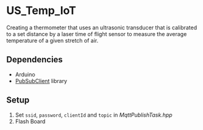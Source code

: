 # US_Temp_IoT
Creating a thermometer that uses an ultrasonic transducer that is calibrated to a set distance by a laser time of flight sensor to measure the average temperature of a given stretch of air.

## Dependencies
* Arduino
* [PubSubClient](https://github.com/knolleary/pubsubclient) library

## Setup
1. Set `ssid`, `password`, `clientId` and `topic` in _MqttPublishTask.hpp_
2. Flash Board
